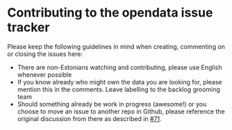 # Contributing to the opendata issue tracker

Please keep the following guidelines in mind when creating, commenting on or closing the issues here:
 * There are non-Estonians watching and contributing, please use English whenever possible
 * If you know already who might own the data you are looking for, please mention this in the comments. Leave labelling to the backlog grooming team
 * Should something already be work in progress (awesome!) or you choose to move an issue to another repo in Github, please reference the original discussion from there as described in [#71](https://github.com/okestonia/opendata-issue-tracker/issues/71).

